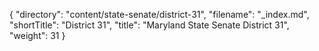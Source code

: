 {
  "directory": "content/state-senate/district-31",
  "filename": "_index.md",
  "shortTitle": "District 31",
  "title": "Maryland State Senate District 31",
  "weight": 31
}
